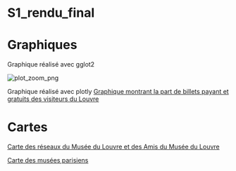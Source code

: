 # S1_rendu_final

# Graphiques

Graphique réalisé avec gglot2

![plot_zoom_png](https://github.com/user-attachments/assets/1009ffdd-eaf0-4e74-90b0-30deed3d9c53)


Graphique réalisé avec plotly
[Graphique montrant la part de billets payant et gratuits des visiteurs du Louvre](http://m-verdier.github.io/S1_rendu_final/payant_gratuit.html)


# Cartes

[Carte des réseaux du Musée du Louvre et des Amis du Musée du Louvre](https://m-verdier.github.io/S1_rendu_final/carte_reseau.html)


[Carte des musées parisiens](https://m-verdier.github.io/S1_rendu_final/Carte_musées_paris.html)




